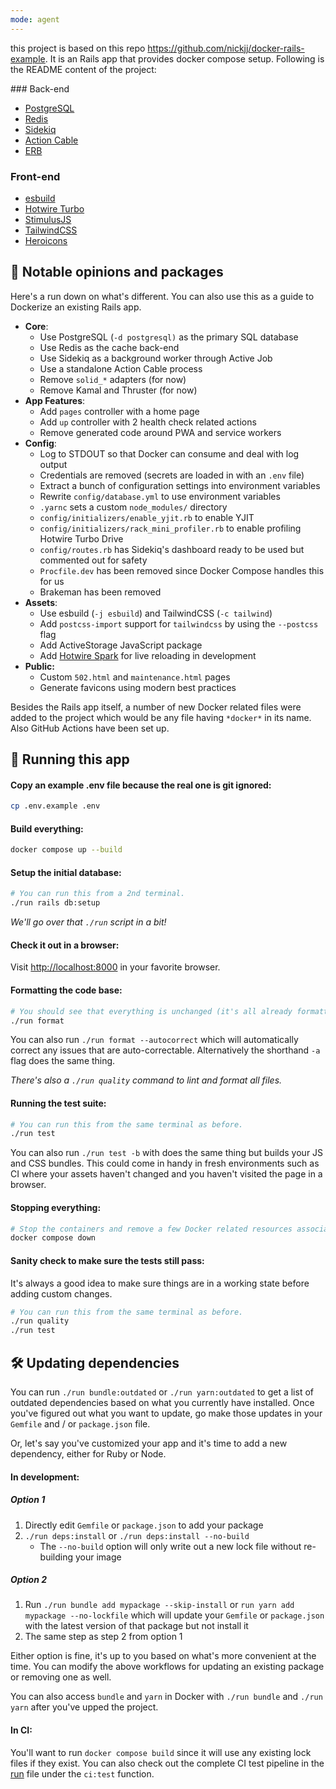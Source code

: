 ```yaml
---
mode: agent
---
```


this project is based on this repo https://github.com/nickjj/docker-rails-example.
It is an Rails app that provides docker compose setup.
Following is the README content of the project:

<readme>
### Back-end

- [PostgreSQL](https://www.postgresql.org/)
- [Redis](https://redis.io/)
- [Sidekiq](https://github.com/mperham/sidekiq)
- [Action Cable](https://guides.rubyonrails.org/action_cable_overview.html)
- [ERB](https://guides.rubyonrails.org/layouts_and_rendering.html)

### Front-end

- [esbuild](https://esbuild.github.io/)
- [Hotwire Turbo](https://hotwired.dev/)
- [StimulusJS](https://stimulus.hotwired.dev/)
- [TailwindCSS](https://tailwindcss.com/)
- [Heroicons](https://heroicons.com/)

## 🍣 Notable opinions and packages

Here's a run down on what's different. You can also use this as a guide to
Dockerize an existing Rails app.

- **Core**:
  - Use PostgreSQL (`-d postgresql)` as the primary SQL database
  - Use Redis as the cache back-end
  - Use Sidekiq as a background worker through Active Job
  - Use a standalone Action Cable process
  - Remove `solid_*` adapters (for now)
  - Remove Kamal and Thruster (for now)
- **App Features**:
  - Add `pages` controller with a home page
  - Add `up` controller with 2 health check related actions
  - Remove generated code around PWA and service workers
- **Config**:
  - Log to STDOUT so that Docker can consume and deal with log output
  - Credentials are removed (secrets are loaded in with an `.env` file)
  - Extract a bunch of configuration settings into environment variables
  - Rewrite `config/database.yml` to use environment variables
  - `.yarnc` sets a custom `node_modules/` directory
  - `config/initializers/enable_yjit.rb` to enable YJIT
  - `config/initializers/rack_mini_profiler.rb` to enable profiling Hotwire Turbo Drive
  - `config/routes.rb` has Sidekiq's dashboard ready to be used but commented out for safety
  - `Procfile.dev` has been removed since Docker Compose handles this for us
  - Brakeman has been removed
- **Assets**:
  - Use esbuild (`-j esbuild`) and TailwindCSS (`-c tailwind`)
  - Add `postcss-import` support for `tailwindcss` by using the `--postcss` flag
  - Add ActiveStorage JavaScript package
  - Add [Hotwire Spark](https://github.com/hotwired/spark) for live reloading in development
- **Public:**
  - Custom `502.html` and `maintenance.html` pages
  - Generate favicons using modern best practices

Besides the Rails app itself, a number of new Docker related files were added
to the project which would be any file having `*docker*` in its name. Also
GitHub Actions have been set up.

## 🚀 Running this app

#### Copy an example .env file because the real one is git ignored:

```sh
cp .env.example .env
```

#### Build everything:

```sh
docker compose up --build
```

#### Setup the initial database:

```sh
# You can run this from a 2nd terminal.
./run rails db:setup
```

_We'll go over that `./run` script in a bit!_

#### Check it out in a browser:

Visit <http://localhost:8000> in your favorite browser.

#### Formatting the code base:

```sh
# You should see that everything is unchanged (it's all already formatted).
./run format
```

You can also run `./run format --autocorrect` which will automatically correct
any issues that are auto-correctable. Alternatively the shorthand `-a` flag
does the same thing.

_There's also a `./run quality` command to lint and format all files._

#### Running the test suite:

```sh
# You can run this from the same terminal as before.
./run test
```

You can also run `./run test -b` with does the same thing but builds your JS
and CSS bundles. This could come in handy in fresh environments such as CI
where your assets haven't changed and you haven't visited the page in a
browser.

#### Stopping everything:

```sh
# Stop the containers and remove a few Docker related resources associated to this project.
docker compose down
```

#### Sanity check to make sure the tests still pass:

It's always a good idea to make sure things are in a working state before
adding custom changes.

```sh
# You can run this from the same terminal as before.
./run quality
./run test
```

## 🛠 Updating dependencies

You can run `./run bundle:outdated` or `./run yarn:outdated` to get a list of
outdated dependencies based on what you currently have installed. Once you've
figured out what you want to update, go make those updates in your `Gemfile`
and / or `package.json` file.

Or, let's say you've customized your app and it's time to add a new dependency,
either for Ruby or Node.

#### In development:

##### Option 1

1. Directly edit `Gemfile` or `package.json` to add your package
2. `./run deps:install` or `./run deps:install --no-build`
   - The `--no-build` option will only write out a new lock file without re-building your image

##### Option 2

1. Run `./run bundle add mypackage --skip-install` or `run yarn add mypackage --no-lockfile` which will update your `Gemfile` or `package.json` with the latest version of that package but not install it
2. The same step as step 2 from option 1

Either option is fine, it's up to you based on what's more convenient at the
time. You can modify the above workflows for updating an existing package or
removing one as well.

You can also access `bundle` and `yarn` in Docker with `./run bundle` and
`./run yarn` after you've upped the project.

#### In CI:

You'll want to run `docker compose build` since it will use any existing lock
files if they exist. You can also check out the complete CI test pipeline in
the [run](https://github.com/nickjj/docker-rails-example/blob/main/run) file
under the `ci:test` function.
</readme>
